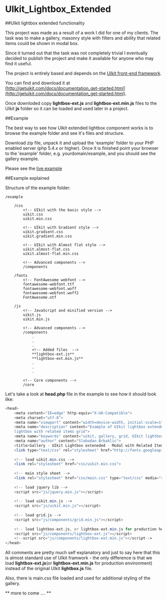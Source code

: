 # UIkit_Lightbox_Extended
##UIkit lightbox extended functionality

This project was made as a result of a work I did for one of my clients.
The task was to make a gallery, masonry style with filters and ability that related items could be shown in modal box.

Since it turned out that the task was not completely trivial I eventually decided to publish the project and make 
it available for anyone who may find it useful.

The project is entirely based and depends on the [UIkit front-end framework](http://getuikit.com/).

You can find and download it at [http://getuikit.com/docs/documentation_get-started.html](http://getuikit.com/docs/documentation_get-started.html).

Once downloded copy **lightbox-ext.js** and **lightbox-ext.min.js** files to the UIkit **js** folder so it can be 
loaded and used later in a project.

##Example

The best way to see how UIkit extended lightbox component works is to browse the example folder and see it's files and structure.

Download zip file, unpack it and upload the 'example' folder to your PHP enabled server (php 5.4.x or higher). Once it
is finished point your browser to the 'example' folder, e.g. yourdomain/example, and you should see the gallery example. 
 
Please see the [live example](http://brbaso.com/uikit-lightbox-extended/)

##Example explained

Structure of the example folder:

    /example
<!-- **UIkit standard folders/files**  -->
        /css
            <!-- UIkit with the basic style -->
            uikit.css
            uikit.min.css
        
            <!-- UIkit with Gradient style -->
            uikit.gradient.css
            uikit.gradient.min.css
        
            <!-- UIkit with Almost flat style -->
            uikit.almost-flat.css
            uikit.almost-flat.min.css
        
            <!-- Advanced components -->
            /components
        
        /fonts
            <!-- FontAwesome webfont -->
            fontawesome-webfont.ttf
            fontawesome-webfont.woff
            fontawesome-webfont.woff2
            FontAwesome.otf
        
        /js
            <!-- JavaScript and minified version -->
            uikit.js
            uikit.min.js
        
            <!-- Advanced components -->
            /components
                .
                .
                .
                <!-- Added files  -->
                **lightbox-ext.js**
                **lightbox-ext.min.js**
                .
                .
                .
        
            <!-- Core components -->
            /core
        
<!-- **Additional folder/files neded to make this example lives**  -->


Let's take a look at **head.php** file in the example to see how it should look like:

```php
<head>
    <meta content="IE=edge" http-equiv="X-UA-Compatible">
    <meta charset="utf-8">
    <meta name="viewport" content="width=device-width, initial-scale=1">
    <meta name="description" content="Example of UIkit lightbox extended functionality,
    lightbox with related items grid">
    <meta name="keywords" content="uikit, gallery, grid, UIkit lightbox, masonry, lightbox extended ">
    <meta name="author" content="Slobodan Brbaklic">
    <title>Gallery - UIkit Lightbox exteneded - Modal with Related Items Grid</title>
    <link type="text/css" rel="stylesheet" href="http://fonts.googleapis.com/css?family=Lato:700,400">
    
    <!-- load uikit.min.css -->
    <link rel="stylesheet" href="css/uikit.min.css">
    
    <!-- main style sheet -->
    <link rel="stylesheet" href="css/main.css" type="text/css" media="screen">
    
    <!-- load jquery lib -->
    <script src="js/jquery.min.js"></script>
    
    <!-- load uikit.min.js -->
    <script src="js/uikit.min.js"></script>
    
    <!-- load grid.js -->
    <script src="js/components/grid.min.js"></script>
    
    <!-- load lightbox-ext.js, or lightbox-ext.min.js for production here -->
    <script src="js/components/lightbox-ext.js"></script>
    <!--script src="js/components/lightbox-ext.min.js"></script-->
</head>
```
All comments are pretty much self explanatory and just to say here that this is almost standard use of UIkit framwork - 
the only difference is that we load **lightbox-ext.js**(or **lightbox-ext.min.js** for production environment) instead
of the original UIkit **lightbox.js** file.

Also, there is main.css file loaded and used for additional styling of the gallery.


 

** more to come .... **

